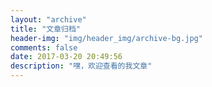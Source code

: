 ```yaml
---
layout: "archive"
title: "文章归档"
header-img: "img/header_img/archive-bg.jpg"
comments: false
date: 2017-03-20 20:49:56
description: "嘿，欢迎查看的我文章"
---
```

